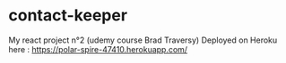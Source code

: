 # contact-keeper

My react project n°2 (udemy course Brad Traversy)
Deployed on Heroku here : https://polar-spire-47410.herokuapp.com/
